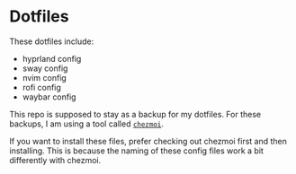 # Dotfiles

These dotfiles include:
- hyprland config
- sway config
- nvim config
- rofi config
- waybar config

This repo is supposed to stay as a backup for my dotfiles. For these backups, I am using a tool called [`chezmoi`](https://github.com/twpayne/chezmoi).

If you want to install these files, prefer checking out chezmoi first and then installing. This is because the naming of these config files work a bit differently with chezmoi.